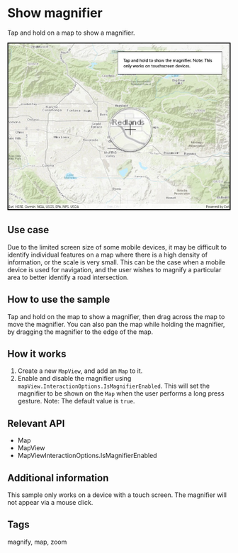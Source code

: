 # Show magnifier

Tap and hold on a map to show a magnifier.

![Image of show magnifier](ShowMagnifier.jpg)

## Use case

Due to the limited screen size of some mobile devices, it may be difficult to identify individual features on a map where there is a high density of information, or the scale is very small. This can be the case when a mobile device is used for navigation, and the user wishes to magnify a particular area to better identify a road intersection.

## How to use the sample

Tap and hold on the map to show a magnifier, then drag across the map to move the magnifier. You can also pan the map while holding the magnifier, by dragging the magnifier to the edge of the map.

## How it works

1. Create a new `MapView`, and add an `Map` to it.
2. Enable and disable the magnifier using `mapView.InteractionOptions.IsMagnifierEnabled`. This will set the magnifier to be shown on the `Map` when the user performs a long press gesture. Note: The default value is `true`.

## Relevant API

* Map
* MapView
* MapViewInteractionOptions.IsMagnifierEnabled

## Additional information

This sample only works on a device with a touch screen. The magnifier will not appear via a mouse click.

## Tags

magnify, map, zoom